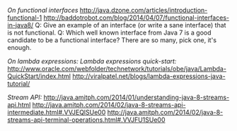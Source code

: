 *On functional interfaces*
http://java.dzone.com/articles/introduction-functional-1
http://baddotrobot.com/blog/2014/04/07/functional-interfaces-in-java8/
Q: Give an example of an interface (or write a sane interface) that is not functional.
Q: Which well known interface from Java 7 is a good candidate to be a functional interface? There are so many, pick one, it's enough.

*On lambda expressions:*
*Lambda expressions quick-start:*
http://www.oracle.com/webfolder/technetwork/tutorials/obe/java/Lambda-QuickStart/index.html
http://viralpatel.net/blogs/lambda-expressions-java-tutorial/

*Stream API:*
http://java.amitph.com/2014/01/understanding-java-8-streams-api.html
http://java.amitph.com/2014/02/java-8-streams-api-intermediate.html#.VVJEQlSUe00
http://java.amitph.com/2014/02/java-8-streams-api-terminal-operations.html#.VVJFU1SUe00


